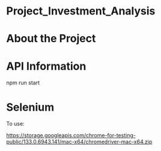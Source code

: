# Project_Investment_Analysis

# About the Project




# API Information 

npm run start 

# Selenium 

To use: 


https://storage.googleapis.com/chrome-for-testing-public/133.0.6943.141/mac-x64/chromedriver-mac-x64.zip

